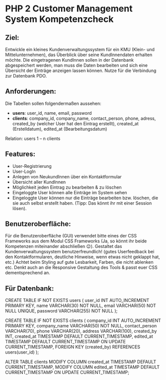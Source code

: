# PHP 2 Customer Management System Kompetenzcheck 

## Ziel:

Entwickle ein kleines Kundenverwaltungssystem für ein KMU (Klein- und Mittelunternehmen), das Überblick über seine KundInnendaten erhalten möchte. Die eingetragenen KundInnen sollen in der Datenbank abgespeichert werden, man muss die Daten bearbeiten und sich eine Übersicht der Einträge anzeigen lassen können. Nutze für die Verbindung zur Datenbank PDO.

## Anforderungen:

Die Tabellen sollen folgendermaßen aussehen:

- **users**: user_id, name, email, password
- **clients**: company_id, company_name, contact_person, phone, adress, created_by (welcher User hat den Eintrag erstellt), created_at (Erstelldatum), edited_at (Bearbeitungsdatum)

Relation: users 1 – n clients

## Features:

- User-Registrierung
- User-LogIn
- Anlegen von NeukundInnen über ein Kontaktformular
- Übersicht aller KundInnen
- Möglichkeit jeden Eintrag zu bearbeiten & zu löschen
- Eingeloggte User können alle Einträge im System sehen
- Eingeloggte User können nur die Einträge bearbeiten bzw. löschen, die sie auch selbst erstellt haben. (Tipp: Das könnt ihr mit einer Session lösen).

## Benutzeroberfläche:

Für die Benutzeroberfläche (GUI) verwendet bitte eines der CSS Frameworks aus dem Modul CSS Frameworks (Ja, so könnt ihr beide Kompetenzen miteinander abschließen 😉). Gestaltet das Kundenverwaltungssystem benutzerfreundlich! (gutes Userfeedback bei den Kontaktformularen, deutliche Hinweise, wenn etwas nicht geklappt hat, etc.) Achtet beim Styling auf gute Lesbarkeit, Farben, die nicht ablenken etc. Denkt auch an die Responsive Gestaltung des Tools & passt euer CSS dementsprechend an.

## Für Datenbank:

CREATE TABLE IF NOT EXISTS users (
    user_id INT AUTO_INCREMENT PRIMARY KEY,
    name VARCHAR(30) NOT NULL,
    email VARCHAR(50) NOT NULL UNIQUE,
    password VARCHAR(255) NOT NULL
);

CREATE TABLE IF NOT EXISTS clients (
    company_id INT AUTO_INCREMENT PRIMARY KEY,
    company_name VARCHAR(50) NOT NULL,
    contact_person VARCHAR(70),
    phone VARCHAR(20),
    address VARCHAR(100),
    created_by INT,
    created_at TIMESTAMP DEFAULT CURRENT_TIMESTAMP,
    edited_at TIMESTAMP DEFAULT CURRENT_TIMESTAMP ON UPDATE CURRENT_TIMESTAMP,
    FOREIGN KEY (created_by) REFERENCES users(user_id)
);

ALTER TABLE clients
MODIFY COLUMN created_at TIMESTAMP DEFAULT CURRENT_TIMESTAMP,
MODIFY COLUMN edited_at TIMESTAMP DEFAULT CURRENT_TIMESTAMP ON UPDATE CURRENT_TIMESTAMP;
